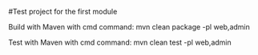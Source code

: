 #Test project for the first module

Build with Maven with cmd command:
mvn clean package -pl web,admin

Test with Maven with cmd command:
mvn clean test -pl web,admin
